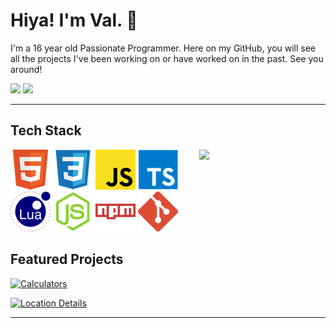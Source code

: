 # Hiya! I'm Val. 👋

I'm a 16 year old Passionate Programmer. Here on my GitHub, you will see all the projects I've been working on or have worked on in the past. See you around!

<p float="left">
  <img src="https://github-readme-stats.vercel.app/api?username=ValiantWind&show_icons=true&theme=dark&ring_color=2AB0FE" width="40%" />
  <img src="https://github-readme-stats.vercel.app/api/top-langs/?username=ValiantWind&hide=nix,shell&layout=compact&theme=dark" width="40%" /> 
</p>

***

## Tech Stack


<a href="https://discord.com/users/318423524807016448">
  <img width="40%" src="https://lanyard.cnrad.dev/api/318423524807016448?bg=5865F2" align="right" />
</a>

![HTML](assets/html.png) ![CSS](assets/css.png) ![JavaScript](assets/javascript.png) ![TypeScript](assets/typescript.png) ![Lua](assets/lua.png) ![Node.js](assets/nodejs.png) ![NPM](assets/npm.png) ![Git](assets/git.png)


## Featured Projects

[![Calculators](https://github-readme-stats.vercel.app/api/pin/?username=ValiantWind&repo=Calculators&theme=dark&show_owner=true)](https://github.com/ValiantWind/Calculators)

[![Location Details](https://github-readme-stats.vercel.app/api/pin/?username=ValiantWind&repo=Location-Details&theme=dark&show_owner=true)](https://github.com/ValiantWind/Location-Details)

***
